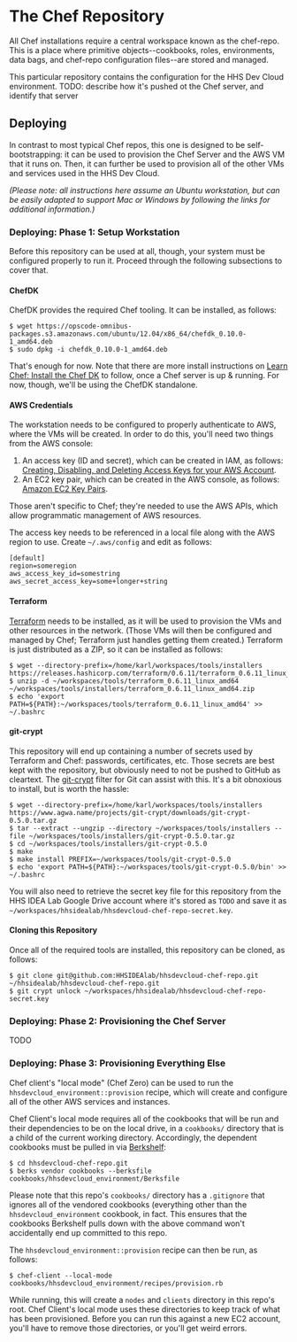 The Chef Repository
===================
All Chef installations require a central workspace known as the chef-repo. This is a place where primitive objects--cookbooks, roles, environments, data bags, and chef-repo configuration files--are stored and managed.

This particular repository contains the configuration for the HHS Dev Cloud environment. TODO: describe how it's pushed ot the Chef server, and identify that server

## Deploying

In contrast to most typical Chef repos, this one is designed to be self-bootstrapping: it can be used to provision the Chef Server and the AWS VM that it runs on. Then, it can further be used to provision all of the other VMs and services used in the HHS Dev Cloud.

*(Please note: all instructions here assume an Ubuntu workstation, but can be easily adapted to support Mac or Windows by following the links for additional information.)*

### Deploying: Phase 1: Setup Workstation

Before this repository can be used at all, though, your system must be configured properly to run it. Proceed through the following subsections to cover that.

#### ChefDK

ChefDK provides the required Chef tooling. It can be installed, as follows:

    $ wget https://opscode-omnibus-packages.s3.amazonaws.com/ubuntu/12.04/x86_64/chefdk_0.10.0-1_amd64.deb
    $ sudo dpkg -i chefdk_0.10.0-1_amd64.deb

That's enough for now. Note that there are more install instructions on [Learn Chef: Install the Chef DK](https://docs.chef.io/install_dk.html) to follow, once a Chef server is up & running. For now, though, we'll be using the ChefDK standalone.

#### AWS Credentials

The workstation needs to be configured to properly authenticate to AWS, where the VMs will be created. In order to do this, you'll need two things from the AWS console:

1. An access key (ID and secret), which can be created in IAM, as follows: [Creating, Disabling, and Deleting Access Keys for your AWS Account](http://docs.aws.amazon.com/general/latest/gr/managing-aws-access-keys.html).
2. An EC2 key pair, which can be created in the AWS console, as follows: [Amazon EC2 Key Pairs](http://docs.aws.amazon.com/AWSEC2/latest/UserGuide/ec2-key-pairs.html).

Those aren't specific to Chef; they're needed to use the AWS APIs, which allow programmatic management of AWS resources.

The access key needs to be referenced in a local file along with the AWS region to use. Create `~/.aws/config` and edit as follows:

    [default]
    region=someregion
    aws_access_key_id=somestring
    aws_secret_access_key=some+longer+string

#### Terraform

[Terraform](https://www.terraform.io/) needs to be installed, as it will be used to provision the VMs and other resources in the network. (Those VMs will then be configured and managed by Chef; Terraform just handles getting them created.) Terraform is just distributed as a ZIP, so it can be installed as follows:

    $ wget --directory-prefix=/home/karl/workspaces/tools/installers https://releases.hashicorp.com/terraform/0.6.11/terraform_0.6.11_linux_amd64.zip
    $ unzip -d ~/workspaces/tools/terraform_0.6.11_linux_amd64 ~/workspaces/tools/installers/terraform_0.6.11_linux_amd64.zip
    $ echo 'export PATH=${PATH}:~/workspaces/tools/terraform_0.6.11_linux_amd64' >> ~/.bashrc

#### git-crypt

This repository will end up containing a number of secrets used by Terraform and Chef: passwords, certificates, etc. Those secrets are best kept with the repository, but obviously need to not be pushed to GitHub as cleartext. The [git-crypt](https://www.agwa.name/projects/git-crypt/) filter for Git can assist with this. It's a bit obnoxious to install, but is worth the hassle:

    $ wget --directory-prefix=/home/karl/workspaces/tools/installers https://www.agwa.name/projects/git-crypt/downloads/git-crypt-0.5.0.tar.gz
    $ tar --extract --ungzip --directory ~/workspaces/tools/installers --file ~/workspaces/tools/installers/git-crypt-0.5.0.tar.gz
    $ cd ~/workspaces/tools/installers/git-crypt-0.5.0
    $ make
    $ make install PREFIX=~/workspaces/tools/git-crypt-0.5.0
    $ echo 'export PATH=${PATH}:~/workspaces/tools/git-crypt-0.5.0/bin' >> ~/.bashrc

You will also need to retrieve the secret key file for this repository from the HHS IDEA Lab Google Drive account where it's stored as `TODO` and save it as `~/workspaces/hhsidealab/hhsdevcloud-chef-repo-secret.key`.

#### Cloning this Repository

Once all of the required tools are installed, this repository can be cloned, as follows:

    $ git clone git@github.com:HHSIDEAlab/hhsdevcloud-chef-repo.git ~/hhsidealab/hhsdevcloud-chef-repo.git
    $ git crypt unlock ~/workspaces/hhsidealab/hhsdevcloud-chef-repo-secret.key

### Deploying: Phase 2: Provisioning the Chef Server

TODO

### Deploying: Phase 3: Provisioning Everything Else

Chef client's "local mode" (Chef Zero) can be used to run the `hhsdevcloud_environment::provision` recipe, which will create and configure all of the other AWS services and instances.

Chef Client's local mode requires all of the cookbooks that will be run and their dependencies to be on the local drive, in a `cookbooks/` directory that is a child of the current working directory. Accordingly, the dependent cookbooks must be pulled in via [Berkshelf](http://berkshelf.com/):

    $ cd hhsdevcloud-chef-repo.git
    $ berks vendor cookbooks --berksfile cookbooks/hhsdevcloud_environment/Berksfile

Please note that this repo's `cookbooks/` directory has a `.gitignore` that ignores all of the vendored cookbooks (everything other than the `hhsdevcloud_environment` cookbook, in fact. This ensures that the cookbooks Berkshelf pulls down with the above command won't accidentally end up committed to this repo.

The `hhsdevcloud_environment::provision` recipe can then be run, as follows:

    $ chef-client --local-mode cookbooks/hhsdevcloud_environment/recipes/provision.rb

While running, this will create a `nodes` and `clients` directory in this repo's root. Chef Client's local mode uses these directories to keep track of what has been provisioned. Before you can run this against a new EC2 account, you'll have to remove those directories, or you'll get weird errors.

